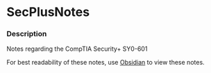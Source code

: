 # SecPlusNotes

### Description
Notes regarding the CompTIA Security+ SY0-601 

For best readability of these notes, use [Obsidian](https://obsidian.md) to view these notes. 